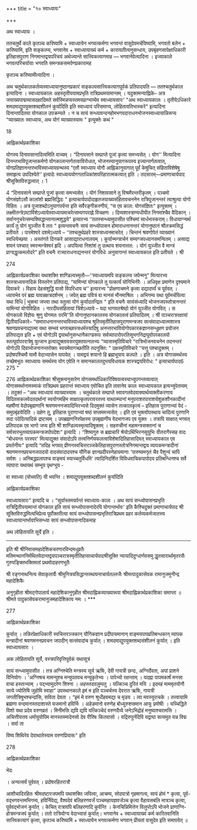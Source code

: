 +++
title = "१० स्वाध्यायः"

+++


अथ स्वाध्यायः ।

ततचतुर्थे काले कृतञ्च करिष्यामि + स्वाध्यायेन भगवत्कर्मणा भगवन्तं वासुदेवमर्चयिष्यामि, भगवतो बलेन + करिष्यामि, इति सङ्कल्प्य, भगवानेव + स्वाध्यायाख्यं कर्म + कारायतीत्यनुसन्धाय, उपबृंहणसापेक्षाधिकारी इतिहासपुराण निगमान्तद्वयपरिचयं अथेज्यान्ते सात्त्विकत्यागमाह — भगवानेवेत्यादिना । इज्याकाले भगवत्परिचर्यायाः भगवति समन्त्रकसमर्पणप्रकारामह

कृतञ्च करिष्यामीत्यादिना ।

अथ चतुर्थकालकर्तव्यस्वाध्यायानुष्ठानप्रकारं सङ्कल्पसात्त्विकत्यागपूर्वकं प्रतिपादयति — ततश्चतुर्थकाल इत्यादिना । स्वाध्यायकालः अहस्तृतीययामप्रभृति रात्रिप्रथमयामान्तम् । यदुक्तमन्याह्निके– अत्र जयाख्यपाद्मव्यासदक्षादिमते सर्वस्मिन्नप्यस्तमयप्राग्भाव्येव स्वाध्यायसारः' "अथ स्वाध्यायकालः । तृतीयेऽधिकारे शमदमाद्युपयुक्तशब्दशीलनं कुर्यादिति इति स्वाध्यायं परिसमाप्य, लोहितायतिभास्करे" इत्यादिना दिनान्तादितया योगकाल उपक्रम्यते । न च सायं सन्ध्यावन्दनहोमभगवदाराधनभोजनस्वाध्यायान्निरूप्य “व्याख्यातः स्वाध्यायः, अथ योगं व्याख्यास्यामः " इत्युक्तेः कथं "

18


आह्निकार्थप्रकाशिका

योगस्य दिनावसानादित्वमिति वाच्यम् । “दिनावसाने सम्प्राप्ते पूजां कृत्वा समभ्यसेत् । योग'' मित्यादिना दिनन्तभाविपूजान्तकर्मणो योगकालान्तर्गतत्वाविरोधात्, भोजनस्यानुयागरूपस्य इज्यान्तर्गतत्वात्, योगप्रतिज्ञानन्तरभाविस्वाध्यायग्रन्थस्य "एतौ स्वाध्याय योगौ आह्निकानुयागात् पूर्वं केषुचित् संहिताविशेषेषु समाहृत्य उपदिश्येते’’ इत्यादेः स्वाध्याययोगगताधिकांशपरिहारात्मकत्वात् इति । तदसारम्—प्रमाणाचार्यपाद श्रीसूक्तिविरुद्धत्वात् । 1

4 “दिनावसाने सम्प्राप्ते पूजां कृत्वा समभ्यसेत् । योगं निशावसाने तु विश्रमैरन्तरीकृतम् । पञ्चमो योगसंज्ञोऽसौ कालांशो ब्रह्मसिद्धिदः " इत्याचार्यपादोदाहृतजयाख्यसंहितावचननेन रात्रिपूजानन्तरं त्वाश्रुत्या योगो विहितः । अत्र पूजाशब्दोऽनुयागपर्यन्त इति सर्वैरङ्गीकरणीयं, “स एव काल: योगसंज्ञितः" इत्युक्तम् । लक्ष्मीतन्त्रेऽष्टाविंशेऽध्यायेस्वाध्यायमाचरेत्सम्यगपराह्ने विचक्षणः । दिव्यशास्त्राण्यधीयीत निगमांश्चैव वैदिकान् । सर्वाननुचरेत्सम्यक्सिद्धान्तानात्मशुद्धये" इत्यारभ्य ‘‘ततस्सन्ध्यामुपासीत पश्चिमां सार्धभास्कराम्। विधायाग्न्यर्थ कार्यं तु योगं युञ्जीत वै ततः " इत्यन्तवचनैः सायं सन्ध्योपासन होमाराधनानन्तरं योगानुष्ठानं श्रौतक्रमसिद्धं प्रतीयते । पारमेश्वरे दशमेऽध्याये – ‘‘तश्चतुर्थप्रहरे शास्त्राध्यनमाचरेत् । चिन्तनं श्रवणोपेतं व्याख्यानं स्वधियेच्छया । अस्तंगते दिनकरे आसाद्याराधनालयम् । कुर्यान्मन्त्रार्चनं सम्यग्जपध्यानसमन्वितम् । असाद्य शयनं पश्चात् स्मरन्मन्त्रेश्वरं हृदि । अपयित्वा निशांशं तु उत्थाय शयनात्तत: । योगं युञ्जीत वै मान्त्रं प्राग्वद्धृत्कमलोदरे” इति वचनैः रात्र्याराधनाद्यनन्तरं योगविधेः अनुयागान्तं स्वाध्यायकाल इति प्रतीयते । श्री

274


आह्निकार्यप्रकाशिका यथाशक्ति शाण्डिल्यस्मृतौ—‘‘स्वाध्यायमपि सङ्कल्प्य जपेन्मनु" मित्यारभ्य शास्त्राध्ययनादिकं विस्तरेण प्रतिपाद्य, “यामिन्यां योगकाले तु यत्कार्यं योगिभिर्नरैः । अधिवृक्ष प्रमाणेन दृश्यमाने दिवाकरे । विहाय देहसंशुद्धिं वासो विपरिधाय च’’ इत्यारभ्य "प्रोक्षणाचमने कृत्वा दद्यादर्घ्यं च पूर्ववत् । ध्यायभेव परं ब्रह्म यावन्नक्षत्रदर्शनम् । जपेत् ब्रह्म पवित्रं वा मानसं मौनमाश्रितः । अभिगम्य यथा पूर्वमर्चयित्वा यथा विधि | भुक्त्वा जप्त्वा तथा स्तुत्वा योगं कुर्यादतन्द्रितः " इति वचनैः सायंसंध्यादि भोजनजपस्तोत्रानन्तरं यामिन्यां योगोविहितः । नारदीयसंहितायां त्रिंशेऽध्याये – यदा भागवतश्रेष्ठो योगं युञ्जीत योगवित् । स योगकालो विज्ञेयः श्रुणु योगमतः परमि’’ति योगानुष्ठानकालस्य योगकालत्वं प्रतिपादितम् । श्री पाञ्चरात्ररक्षायां द्वितीयाधिकारे– “समाराधनानन्तरभाविस्वाध्यायश्च श्रुतिस्मृतीतिहासपुराणमन्त्रजप सत्संवादाध्यात्मशास्त्र श्रवणप्रवचनाद्यात्मा यथा सम्भवं भगवच्छास्त्रधर्मस्त्रादिषु अनन्तरभावियोगोपकारकज्ञानसन्धुक्षण प्रयोजन प्रतिपाद्यत इति + एवं योगोऽपि द्वयार्थानुसन्धानैकाग्य्ररूपः सर्वव्यापारोपरतिसुभगनिद्रापूर्वापरकालयो स्तत्पूर्वापररात्रेषु युत्जान इत्याद्युक्तावसरयुक्तयत्नलभ्यः “व्यासस्मृतिविचारे “रात्रिभोजनवचनेन तदनन्तरं योगोऽपि दिवाभोजनानन्तरोक्तः स्वयमेवागच्छतीति तदनुक्ति: " दक्षस्मृतिविचारे ‘‘यत्तु पश्चादुक्तम् । प्रदोषपश्चिमौ यामौ वेदाभ्यासेन यापयेत् । यामद्वयं शयानो हि ब्रह्मभूयाय कल्पते । इति । अत्र योगासमर्थस्य तच्छेषभूतः स्वाध्यायः समर्थस्य योग एवेति न समानकालतदुभयविधायक शास्त्रद्वयविरोध: " इत्याचार्यपाद6 275 "


276 आह्निकार्थप्रकाशिका श्रीसूक्त्यनुसारेण योगसमर्थाधिकारिविषयत्वस्याभ्युपगन्तव्यत्वात् योगासमर्थानामस्माकं रात्रिप्रथम प्रहरान्तं स्वाध्याय एवोचित इति तावानेव कालः स्वाध्यायकाल इत्यभ्युपेतव्यम् । तदुक्तं – “अथ स्वाध्यायं व्याख्यास्यामः । चतुर्थकाले सम्प्राप्ते स्वावगतवेदवाक्यार्थव्यक्तीकरणाय विदितसकलवेदतदर्थानां स्वयोगमहिम साक्षात्कृतपरावरतत्त्व याथात्म्यानां मनुपराशरपाराशर्यशुकशौनकादीनां महर्षीणां वेदोपबृह्मणानि श्रवणमननजपादिभिरभ्यसे दिदमुक्तं व्यासेन तत्कालकृत्यं – इतिहास पुराणाभ्यां वेदं - समुपबृंहयेदिति । दक्षेण तु, इतिहास पुराणाभ्यां षष्ठं सप्तममभ्यसेत् । इति एवं भुक्त्वोपस्थाय चादित्यं पुरणानि सदा पठेदित्यादिकं द्रष्टव्यम् । उपब्रह्मणनिरपेक्षस्य उपबृह्मणीय वेदभागजप एव युक्तः । तत्रापि साक्षात् भगवत् प्रतिपादक एव भागो जप्य इति श्री शाण्डिल्यस्मृत्यादिषूक्तम् । सहरुचीनां महामन्त्रसक्तानां च सर्वसारभूतव्यापकमन्त्रजपोपदेशः” इत्यादि । “शिष्यगुरु स ब्रह्मचारि श्रेयोऽर्थिभिरनसूयुभिः वीतरागैस्सह वादः “बोधयन्तः परस्पर' मित्याद्युक्त संवादोऽपि तत्त्वनिर्णयफलत्वाविशेषादितिहासादिवत् स्वाध्यायकाल एव प्रवर्तनीयः" इत्यादि “तदिह भगवत् प्रीणनस्वचित्तरञ्जकेतिहासपुराणस्तोत्रनिगमान्तद्वय व्यापकमन्त्रादीनां श्रवणमननप्रवचनजपादयो वादसंवादादयश्च यौगिक ज्ञानप्रदीपस्नेहायमानाः 'पारुष्यमनृतं चैव पैशुन्यं चापि सर्वशः । अनिबद्धप्रलापश्च वाङ्मयं स्याच्चतुर्विधमि' त्यादिनिदर्शित विविधवाचिकपापोदय प्रतिबन्धिनश्च सर्वे व्यापारा यथायथं सम्भूय पृथग्भूय -

वा स्वाध्या (योभवति) यी भवन्ति । शमाद्युपयुक्तशब्दशीलनं कुर्यादिति


आह्निकार्यप्रकाशिका

स्वाध्यायसारः” इत्यादि च । “सूर्यास्तमयर्पन्तं स्वाध्याय-कालः । अथ सायं सन्ध्योपासनप्रभृति रात्रिद्वितीययामान्तं योगकाल इति सायं सन्ध्योपासनादेरपि योगान्तर्भावः' इति कैश्चिदुक्तं प्रमाणाचार्यपाद श्री सूक्तिविरुद्धमित्यभिप्रेत्य पूर्वोक्तरीत्या सायं सन्ध्योपासनप्रभृतिरात्रिप्रथम प्रहर कर्तव्यकर्मजातस्य स्वाध्यायान्तर्भावाभिसन्ध्या सायं सन्ध्योपासनादिकमाह

अथ लोहितायति सूर्ये इति ।

***

इति श्री श्रीनिवासमहादेशिकचरणारविन्दमधुव्रतैः मतिमन्थाननिर्मथितवेदान्तद्वयपञ्चरात्रस्मृतीतिहासाचार्यपादश्रीसूक्ति न्यायादिदुग्धार्णवसमु द्धृतसारार्थामृतरसैः गुरुपङ्क्तिभक्तिमतां प्रथमोदाहरणभूतैः

श्री रङ्गनाथनित्य सेवाकृतार्यैः श्रीमुनित्रयसिद्धान्तस्थापनाचार्यतल्लजैः श्रीमत्पादुकासेवक रामानुजमुनीन्द्र महादेशिकैः

अनुगृहीता श्रीमद्गोपालार्य महादेशिकानुगृहीत श्रीमदाह्निकव्याख्यारूपा श्रीमदाह्निकार्थप्रकाशिका समाप्ता ॥ श्रीमते पादुकासेवकरामानुजमहादेशिकाय नमः । ***

277


आह्निकार्थप्रकाशिका

कुर्यात् । तन्निरपेक्षाधिकारी स्वचित्तरञ्जकान् यौगिकज्ञान प्रदीपायमानान् वाङ्मयपापप्रतिबन्धकान् व्यापक मन्त्रादीनां श्रवणमननप्रवचन जपादीन् सत्संवादांच कुर्यात् । शमदमाद्युपयुक्तशब्दसंशीलनं कुर्यात् । इति स्वाध्यायसारः ।

अक लोहितायति सूर्ये, वस्त्रपरिवृत्तिपूर्वकं यथासूत्रं

सायं सन्ध्यामुपासीत । तत्र अग्निश्चेति मन्त्रस्य सूर्य ऋषिः, देवी गायत्री छन्दः, अग्निर्देवता, अपां प्राशने विनियोगः । 'अग्निश्रच मामन्युश्च मन्युपतयच मन्युकृतेभ्यः । पापेभ्यो रक्षन्ताम् । यदह्ना पापमकार्षं मनसा वाचा हस्ताभ्याम् । पद्भ्यामुदरेण शिश्ना । अहस्तदवलुम्पतु । यत्किञ्च दुरितं मयि । इदमहं माममृतयोनौ सत्ये ज्योतिषि जुहोमि स्वाहा” उपस्थानकाले इमं म इति पञ्चर्चस्य देवरात ऋषिः, गायत्री जगतीत्रिषुभश्चन्दांसि, सविता देवता । “इमं मे वरुण श्रुधीहवमद्या च मृडय । त्वा मवस्युराचके । तत्त्वायामि ब्रह्मणा वन्दमानस्तदाशास्ते यजमानो हविर्भिः । अहेडमानो वरुणेह बोध्युरुशसमान आयुः प्रमोषीः । यच्चिद्धिते विशो यथा प्रदेव वरुणव्रतं । मिनीमसि द्यवि द्यवि यत्किञ्चेदं वरुणदैव्ये जनेऽभिद्रोहं मनुष्याश्चरामसि । अचित्तीयत्तव धर्मायुयोपिम मानस्तस्मादेनसो देव रीरिषः कितवासो । यद्रिरुपुर्नदिवि यद्वाघा सत्यमुत यन्न विद्म । सर्वा ता

विष्य शिथिरेव देवाथातेस्याम वरुणप्रियासः" इति

278


आह्निकार्थप्रकाशिका

भेदः

। अन्यत्सर्वं पूर्ववत् । प्रदोषरहितरात्रौ

आशौचादिरहितः श्रीमदष्टारजपमपि यथाशक्ति जपित्वा, आचम्य, सोदपात्रो गृहमागत्य, सायं होमं * कृत्वा, पूर्व-वद्भगवन्तमभिगम्य, हविर्निवेद्य, वैश्वदेवं बलिहरणवर्जं पञ्चमहायज्ञवर्जञ्च कृत्वा वैहायसबलि मात्रञ्च कृत्वा, पूर्ववद्भोजनं कुर्यात् । केचित् रात्रावपि बलिहरणादि कुर्वन्ति । केनचिन्निमित्तेन विलुप्तेऽपि भोजने प्राणाग्नि-होत्रमन्त्रजपं कुर्यात् । ततो रात्रियोग्य वेदाभ्यासं कुर्यात्। भगवानेव + स्वाध्यायाख्यं कर्म कारितवानिति सात्त्विकत्यागं कृत्वा, कृतञ्च करिष्यामि + स्वाध्यायेन भगवत्कर्मणा भगवान् प्रीयतां वासुदेव इति समापयेत् ॥
